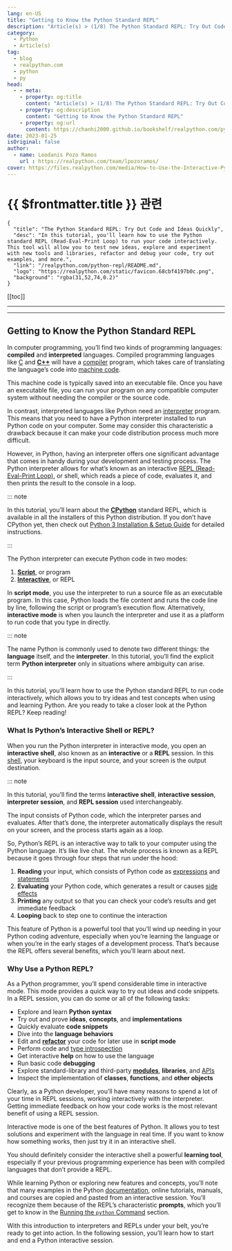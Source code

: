 ```yaml
---
lang: en-US
title: "Getting to Know the Python Standard REPL"
description: "Article(s) > (1/8) The Python Standard REPL: Try Out Code and Ideas Quickly"
category:
  - Python
  - Article(s)
tag:
  - blog
  - realpython.com
  - python
  - py
head:
  - - meta:
    - property: og:title
      content: "Article(s) > (1/8) The Python Standard REPL: Try Out Code and Ideas Quickly"
    - property: og:description
      content: "Getting to Know the Python Standard REPL"
    - property: og:url
      content: https://chanhi2000.github.io/bookshelf/realpython.com/python-repl/getting-to-know-the-python-standard-repl.html
date: 2023-01-25
isOriginal: false
author:
  - name: Leodanis Pozo Ramos
    url : https://realpython.com/team/lpozoramos/
cover: https://files.realpython.com/media/How-to-Use-the-Interactive-Python-REPL_Watermarked.dce4d5791b83.jpg
---
```


# {{ $frontmatter.title }} 관련

```component VPCard
{
  "title": "The Python Standard REPL: Try Out Code and Ideas Quickly",
  "desc": "In this tutorial, you'll learn how to use the Python standard REPL (Read-Eval-Print Loop) to run your code interactively. This tool will allow you to test new ideas, explore and experiment with new tools and libraries, refactor and debug your code, try out examples, and more.",
  "link": "/realpython.com/python-repl/README.md",
  "logo": "https://realpython.com/static/favicon.68cbf4197b0c.png",
  "background": "rgba(31,52,74,0.2)"
}
```

[[toc]]

---

<SiteInfo
  name="The Python Standard REPL: Try Out Code and Ideas Quickly"
  desc="In this tutorial, you'll learn how to use the Python standard REPL (Read-Eval-Print Loop) to run your code interactively. This tool will allow you to test new ideas, explore and experiment with new tools and libraries, refactor and debug your code, try out examples, and more."
  url="https://realpython.com/python-repl#getting-to-know-the-python-standard-repl"
  logo="https://realpython.com/static/favicon.68cbf4197b0c.png"
  preview="https://files.realpython.com/media/How-to-Use-the-Interactive-Python-REPL_Watermarked.dce4d5791b83.jpg"/>



---

## Getting to Know the Python Standard REPL

In computer programming, you’ll find two kinds of programming languages: **compiled** and **interpreted** languages. Compiled programming languages like [C](/realpython.com/c-for-python-programmers.md) and [**C++**](/realpython.com/python-vs-cpp.md) will have a [<FontIcon icon="fa-brands fa-wikipedia-w"/>compiler](https://en.wikipedia.org/wiki/Compiler) program, which takes care of translating the language’s code into [<FontIcon icon="fa-brands fa-wikipedia-w"/>machine code](https://en.wikipedia.org/wiki/Machine_code).

This machine code is typically saved into an executable file. Once you have an executable file, you can run your program on any compatible computer system without needing the compiler or the source code.

In contrast, interpreted languages like Python need an [<FontIcon icon="fa-brands fa-wikipedia-w"/>interpreter](https://en.wikipedia.org/wiki/Interpreter_(computing)) program. This means that you need to have a Python interpreter installed to run Python code on your computer. Some may consider this characteristic a drawback because it can make your code distribution process much more difficult.

However, in Python, having an interpreter offers one significant advantage that comes in handy during your development and testing process. The Python interpreter allows for what’s known as an interactive [<FontIcon icon="fa-brands fa-wikipedia-w"/>REPL (Read-Eval-Print Loop)](https://en.wikipedia.org/wiki/Read%E2%80%93eval%E2%80%93print_loop), or shell, which reads a piece of code, evaluates it, and then prints the result to the console in a loop.

::: note

In this tutorial, you’ll learn about the [**CPython**](/realpython.com/cpython-source-code-guide.md) standard REPL, which is available in all the installers of this Python distribution. If you don’t have CPython yet, then check out [Python 3 Installation & Setup Guide](https://realpython.com/installing-python.md) for detailed instructions.

:::

The Python interpreter can execute Python code in two modes:

1. [**Script**](/realpython.com/run-python-scripts.md), or program
2. [**Interactive**](/realpython.com/interacting-with-python.md), or REPL

In **script mode**, you use the interpreter to run a source file as an executable program. In this case, Python loads the file content and runs the code line by line, following the script or program’s execution flow. Alternatively, **interactive mode** is when you launch the interpreter and use it as a platform to run code that you type in directly.

::: note

The name Python is commonly used to denote two different things: the **language** itself, and the **interpreter**. In this tutorial, you’ll find the explicit term **Python interpreter** only in situations where ambiguity can arise.

:::

In this tutorial, you’ll learn how to use the Python standard REPL to run code interactively, which allows you to try ideas and test concepts when using and learning Python. Are you ready to take a closer look at the Python REPL? Keep reading!

### What Is Python’s Interactive Shell or REPL?

When you run the Python interpreter in interactive mode, you open an **interactive shell**, also known as an **interactive** or a **REPL** session. In this [<FontIcon icon="fa-brands fa-wikipedia-w"/>shell](https://en.wikipedia.org/wiki/Shell_(computing)), your keyboard is the input source, and your screen is the output destination.

::: note

In this tutorial, you’ll find the terms **interactive shell**, **interactive session**, **interpreter session**, and **REPL session** used interchangeably.

The input consists of Python code, which the interpreter parses and evaluates. After that’s done, the interpreter automatically displays the result on your screen, and the process starts again as a loop.

So, Python’s REPL is an interactive way to talk to your computer using the Python language. It’s like live chat. The whole process is known as a REPL because it goes through four steps that run under the hood:

1. **Reading** your input, which consists of Python code as [<FontIcon icon="fa-brands fa-python"/>expressions](https://docs.python.org/3/glossary.html#term-expression) and [<FontIcon icon="fa-brands fa-python"/>statements](https://docs.python.org/3/glossary.html#term-statement)
2. **Evaluating** your Python code, which generates a result or causes [<FontIcon icon="fa-brands fa-wikipedia-w"/>side effects](https://en.wikipedia.org/wiki/Side_effect_(computer_science))
3. **Printing** any output so that you can check your code’s results and get immediate feedback
4. **Looping** back to step one to continue the interaction

This feature of Python is a powerful tool that you’ll wind up needing in your Python coding adventure, especially when you’re learning the language or when you’re in the early stages of a development process. That’s because the REPL offers several benefits, which you’ll learn about next.

### Why Use a Python REPL?

As a Python programmer, you’ll spend considerable time in interactive mode. This mode provides a quick way to try out ideas and code snippets. In a REPL session, you can do some or all of the following tasks:

- Explore and learn **Python syntax**
- Try out and prove **ideas**, **concepts**, and **implementations**
- Quickly evaluate **code snippets**
- Dive into the **language behaviors**
- Edit and [**refactor**](/realpython.com/python-refactoring.md) your code for later use in **script mode**
- Perform code and [<FontIcon icon="fa-brands fa-wikipedia-w"/>type introspection](https://en.wikipedia.org/wiki/Type_introspection)
- Get interactive **help** on how to use the language
- Run basic code **debugging**
- Explore standard-library and third-party [**modules**](/realpython.com/python-modules-packages.md), **libraries**, and [<FontIcon icon="fa-brands fa-wikipedia-w"/>APIs](https://en.wikipedia.org/wiki/API)
- Inspect the implementation of **classes**, **functions**, and **other objects**

Clearly, as a Python developer, you’ll have many reasons to spend a lot of your time in REPL sessions, working interactively with the interpreter. Getting immediate feedback on how your code works is the most relevant benefit of using a REPL session.

Interactive mode is one of the best features of Python. It allows you to test solutions and experiment with the language in real time. If you want to know how something works, then just try it in an interactive shell.

You should definitely consider the interactive shell a powerful **learning tool**, especially if your previous programming experience has been with compiled languages that don’t provide a REPL.

While learning Python or exploring new features and concepts, you’ll note that many examples in the Python [<FontIcon icon="fa-brands fa-python"/>documentation](https://docs.python.org/3/index.html), online tutorials, manuals, and courses are copied and pasted from an interactive session. You’ll recognize them because of the REPL’s characteristic **prompts**, which you’ll get to know in the [Running the `python` Command](/realpython.com/starting-and-ending-repl-interactive-sessions.md#running-the-python-command) section.

With this introduction to interpreters and REPLs under your belt, you’re ready to get into action. In the following session, you’ll learn how to start and end a Python interactive session.
